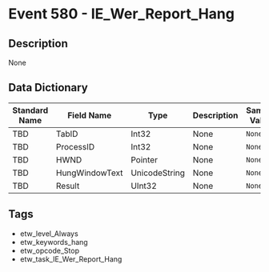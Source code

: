 # Event 580 - IE_Wer_Report_Hang

## Description
None

## Data Dictionary
|Standard Name|Field Name|Type|Description|Sample Value|
|---|---|---|---|---|
|TBD|TabID|Int32|None|`None`|
|TBD|ProcessID|Int32|None|`None`|
|TBD|HWND|Pointer|None|`None`|
|TBD|HungWindowText|UnicodeString|None|`None`|
|TBD|Result|UInt32|None|`None`|

## Tags
* etw_level_Always
* etw_keywords_hang
* etw_opcode_Stop
* etw_task_IE_Wer_Report_Hang